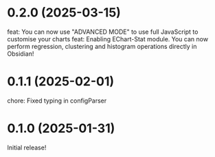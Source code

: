 # 0.2.0 (2025-03-15)
feat: You can now use "ADVANCED MODE" to use full JavaScript to customise your charts
feat: Enabling EChart-Stat module. You can now perform regression, clustering and histogram operations directly in Obsidian!

# 0.1.1 (2025-02-01)
chore: Fixed typing in configParser

# 0.1.0 (2025-01-31)
Initial release!